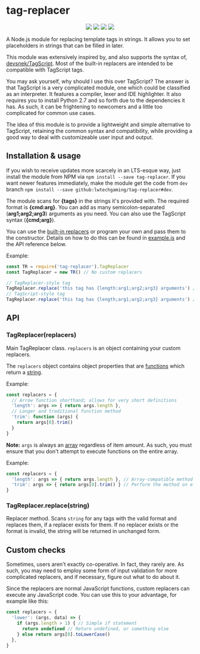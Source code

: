 # tag-replacer

<p align="center">
  <img src="https://badges.greenkeeper.io/LWTechGaming/tag-replacer.svg">
  <img src="https://img.shields.io/circleci/project/github/LWTechGaming/tag-replacer.svg">
  <img src="https://img.shields.io/github/tag/LWTechGaming/tag-replacer.svg">
  <img src="https://img.shields.io/npm/l/tag-replacer.svg">
</p>

A Node.js module for replacing template tags in strings. It allows you to set placeholders in strings that can be filled in later.

This module was extensively inspired by, and also supports the syntax of, [devsnek/TagScript](https://github.com/devsnek/TagScript). Most of the built-in replacers are intended to be compatible with TagScript tags.

You may ask yourself, why should I use this over TagScript? The answer is that TagScript is a very complicated module, one which could be classified as an interpreter. It features a compiler, lexer and IDE highlighter. It also requires you to install Python 2.7 and so forth due to the dependencies it has. As such, it can be frightening to newcomers and a little too complicated for common use cases.

The idea of this module is to provide a lightweight and simple alternative to TagScript, retaining the common syntax and compatibility, while providing a good way to deal with customizeable user input and output.

## Installation & usage

If you wish to receive updates more scarcely in an LTS-esque way, just install the module from NPM via `npm install --save tag-replacer`. If you want newer features immediately, make the module get the code from `dev` branch `npm install --save github:lwtechgaming/tag-replacer#dev`.

The module scans for **{tags}** in the strings it's provided with. The required format is **{cmd:arg}**. You can add as many semicolon-separated (**arg1;arg2;arg3**) arguments as you need. You can also use the TagScript syntax (**{cmd;arg}**).

You can use the [built-in replacers](builtin.js) or program your own and pass them to the constructor. Details on how to do this can be found in [example.js](example.js) and the API reference below.

Example:
```js
const TR = require('tag-replacer').TagReplacer
const TagReplacer = new TR() // No custom replacers

// TagReplacer-style tag
TagReplacer.replace('this tag has {length:arg1;arg2;arg3} arguments') // 3
// TagScript-style tag
TagReplacer.replace('this tag has {length;arg1;arg2;arg3} arguments') // 3
```

## API

### TagReplacer(replacers)

Main TagReplacer class. `replacers` is an object containing your custom replacers.

The `replacers` object contains object properties that are [functions](https://developer.mozilla.org/en-US/docs/Web/JavaScript/Reference/Global_Objects/Function) which return a [string](https://developer.mozilla.org/en-US/docs/Web/JavaScript/Reference/Global_Objects/String).

Example:
```js
const replacers = {
  // Arrow function shorthand; allows for very short definitions
  'length': args => { return args.length },
  // Longer and traditional function method
  'trim': function (args) {
    return args[0].trim()
  }
}
```

**Note:** `args` is always an [array](https://developer.mozilla.org/en-US/docs/Web/JavaScript/Reference/Global_Objects/Array) regardless of item amount. As such, you must ensure that you don't attempt to execute functions on the entire array.

Example:
```js
const replacers = {
  'length': args => { return args.length }, // Array-compatible method
  'trim': args => { return args[0].trim() } // Perform the method on element 0, or iterate over the array
}
```

### TagReplacer.replace(string)

Replacer method. Scans `string` for any tags with the valid format and replaces them, if a replacer exists for them. If no replacer exists or the format is invalid, the string will be returned in unchanged form.

## Custom checks

Sometimes, users aren't exactly co-operative. In fact, they rarely are. As such, you may need to employ some form of input validation for more complicated replacers, and if necessary, figure out what to do about it.

Since the replacers are normal JavaScript functions, custom replacers can execute any JavaScript code. You can use this to your advantage, for example like this:
```js
const replacers = {
  'lower': (args, data) => {
    if (args.length > 1) { // Simple if statement
      return undefined // Return undefined, or something else
    } else return args[0].toLowerCase()
  },
}
```
